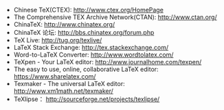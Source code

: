 * Chinese TeX(CTEX): http://www.ctex.org/HomePage
* The Comprehensive TEX Archive Network(CTAN): http://www.ctan.org/
* ChinaTeX: http://www.chinatex.org/
* ChinaTeX 论坛: http://bbs.chinatex.org/forum.php
* TeX Live: http://tug.org/texlive/
* LaTeX Stack Exchange: http://tex.stackexchange.com/
* Word-to-LaTeX Converter: http://www.wordtolatex.com/
* TeXpen - Your LaTeX editor: http://www.journalhome.com/texpen/
* The easy to use, online, collaborative LaTeX editor: https://www.sharelatex.com/
* Texmaker - The universal LaTeX editor: http://www.xm1math.net/texmaker/
* TeXlipse： http://sourceforge.net/projects/texlipse/